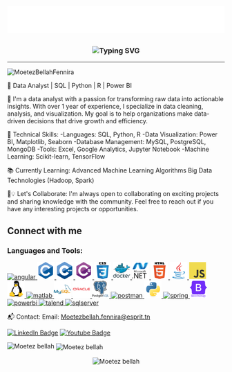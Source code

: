 <h1 align="center">
  <img src="https://raw.githubusercontent.com/MoetezBellahFennira/MoetezBellahFennira/master/name.svg" alt="FenniraMoetezbellah" />
</h1>


<h3  align="center"><img src="https://readme-typing-svg.demolab.com?font=Fira+Code&weight=700&pause=1000&color=F79922&random=false&width=445&height=60&lines=%F0%9F%91%8B+Hi%2C+I%E2%80%99m+%40MoetezBellahFennira" alt="Typing SVG" /></h3>
<hr align="center">
<p align="left" width="700px"> <img src="https://komarev.com/ghpvc/?username=MoetezBellahFennira&label=Profile%20views&color=0e75b6&style=flat" alt="MoetezBellahFennira" /> </p> 

👀 Data Analyst | SQL | Python | R | Power BI

🌱 I'm a data analyst with a passion for transforming raw data into actionable insights.
With over 1 year of experience, I specialize in data cleaning, analysis, and visualization.
My goal is to help organizations make data-driven decisions that drive growth and efficiency.

🔧 Technical Skills:
-Languages: SQL, Python, R
-Data Visualization:  Power BI, Matplotlib, Seaborn
-Database Management: MySQL, PostgreSQL, MongoDB
-Tools: Excel, Google Analytics, Jupyter Notebook
-Machine Learning: Scikit-learn, TensorFlow

📚 Currently Learning:
Advanced Machine Learning Algorithms
Big Data Technologies (Hadoop, Spark)

💞️💡 Let's Collaborate:
I'm always open to collaborating on exciting projects and sharing knowledge with the community.
Feel free to reach out if you have any interesting projects or opportunities.
<h2>Connect with me </h3>
   

<h3 align="left">Languages and Tools:</h3>
<p align="left"> 
  <a href="https://angular.io" target="_blank" rel="noreferrer"> 
    <img src="https://angular.io/assets/images/logos/angular/angular.svg" alt="angular" width="40" height="40"/> 
  </a> 
  <a href="https://www.cprogramming.com/" target="_blank" rel="noreferrer"> 
    <img src="https://raw.githubusercontent.com/devicons/devicon/master/icons/c/c-original.svg" alt="c" width="40" height="40"/> 
  </a> 
  <a href="https://www.w3schools.com/cpp/" target="_blank" rel="noreferrer"> 
    <img src="https://raw.githubusercontent.com/devicons/devicon/master/icons/cplusplus/cplusplus-original.svg" alt="cplusplus" width="40" height="40"/> 
  </a> 
  <a href="https://www.w3schools.com/cs/" target="_blank" rel="noreferrer"> 
    <img src="https://raw.githubusercontent.com/devicons/devicon/master/icons/csharp/csharp-original.svg" alt="csharp" width="40" height="40"/> 
  </a> 
  <a href="https://www.w3schools.com/css/" target="_blank" rel="noreferrer"> 
    <img src="https://raw.githubusercontent.com/devicons/devicon/master/icons/css3/css3-original-wordmark.svg" alt="css3" width="40" height="40"/> 
  </a> 
  <a href="https://www.docker.com/" target="_blank" rel="noreferrer"> 
    <img src="https://raw.githubusercontent.com/devicons/devicon/master/icons/docker/docker-original-wordmark.svg" alt="docker" width="40" height="40"/> 
  </a> 
  <a href="https://dotnet.microsoft.com/" target="_blank" rel="noreferrer"> 
    <img src="https://raw.githubusercontent.com/devicons/devicon/master/icons/dot-net/dot-net-original-wordmark.svg" alt="dotnet" width="40" height="40"/> 
  </a> 
  <a href="https://www.w3.org/html/" target="_blank" rel="noreferrer"> 
    <img src="https://raw.githubusercontent.com/devicons/devicon/master/icons/html5/html5-original-wordmark.svg" alt="html5" width="40" height="40"/> 
  </a> 
  <a href="https://www.java.com" target="_blank" rel="noreferrer"> 
    <img src="https://raw.githubusercontent.com/devicons/devicon/master/icons/java/java-original.svg" alt="java" width="40" height="40"/> 
  </a> 
  <a href="https://developer.mozilla.org/en-US/docs/Web/JavaScript" target="_blank" rel="noreferrer"> 
    <img src="https://raw.githubusercontent.com/devicons/devicon/master/icons/javascript/javascript-original.svg" alt="javascript" width="40" height="40"/> 
  </a> 
  <a href="https://www.linux.org/" target="_blank" rel="noreferrer"> 
    <img src="https://raw.githubusercontent.com/devicons/devicon/master/icons/linux/linux-original.svg" alt="linux" width="40" height="40"/> 
  </a> 
  <a href="https://www.mathworks.com/" target="_blank" rel="noreferrer"> 
    <img src="https://upload.wikimedia.org/wikipedia/commons/2/21/Matlab_Logo.png" alt="matlab" width="40" height="40"/> 
  </a> 
  <a href="https://www.mysql.com/" target="_blank" rel="noreferrer"> 
    <img src="https://raw.githubusercontent.com/devicons/devicon/master/icons/mysql/mysql-original-wordmark.svg" alt="mysql" width="40" height="40"/> 
  </a> 
  <a href="https://www.oracle.com/" target="_blank" rel="noreferrer"> 
    <img src="https://raw.githubusercontent.com/devicons/devicon/master/icons/oracle/oracle-original.svg" alt="oracle" width="40" height="40"/> 
  </a> 
  <a href="https://www.postgresql.org" target="_blank" rel="noreferrer"> 
    <img src="https://raw.githubusercontent.com/devicons/devicon/master/icons/postgresql/postgresql-original-wordmark.svg" alt="postgresql" width="40" height="40"/> 
  </a> 
  <a href="https://postman.com" target="_blank" rel="noreferrer"> 
    <img src="https://www.vectorlogo.zone/logos/getpostman/getpostman-icon.svg" alt="postman" width="40" height="40"/> 
  </a> 
  <a href="https://www.python.org" target="_blank" rel="noreferrer"> 
    <img src="https://raw.githubusercontent.com/devicons/devicon/master/icons/python/python-original.svg" alt="python" width="40" height="40"/> 
  </a> 
  <a href="https://spring.io/" target="_blank" rel="noreferrer"> 
    <img src="https://www.vectorlogo.zone/logos/springio/springio-icon.svg" alt="spring" width="40" height="40"/> 
  </a> 
  <a href="https://getbootstrap.com" target="_blank" rel="noreferrer"> 
    <img src="https://raw.githubusercontent.com/devicons/devicon/master/icons/bootstrap/bootstrap-plain-wordmark.svg" alt="bootstrap" width="40" height="40"/> 
  </a> 
  <a href="https://powerbi.microsoft.com" target="_blank" rel="noreferrer"> 
    <img src="https://www.vectorlogo.zone/logos/microsoft_powerbi/microsoft_powerbi-icon.svg" alt="powerbi" width="40" height="40"/> 
  </a>
  <a href="https://www.talend.com" target="_blank" rel="noreferrer"> 
    <img src="https://www.vectorlogo.zone/logos/talend/talend-icon.svg" alt="talend" width="40" height="40"/> 
  </a>
  <a href="https://www.microsoft.com/en-us/sql-server" target="_blank" rel="noreferrer"> 
    <img src="https://www.svgrepo.com/show/303229/microsoft-sql-server-logo.svg" alt="sqlserver" width="40" height="40"/> 
  </a>
  
</p>

📬 Contact:
Email: Moetezbellah.fennira@esprit.tn
 <p>
        <a href="https://www.linkedin.com/in/moetez-bellah-fennira/"><img src="https://img.shields.io/badge/-Fennira%20Moetez bellah%20-blue?style=plastic&amp;labelColor=blue&amp;logo=LinkedIn&amp;link=https://www.linkedin.com/in/moetez-bellah-fennira/" alt="LinkedIn Badge"></a> 
<a href="https://www.youtube.com/@Footifizz/playlists"><img src="https://img.shields.io/badge/-FOOTIFIZZ-informational?style=plastic&amp;labelColor=informational&amp;logo=YouTube&amp;link=https://twitter.com/Dev_180Memes" alt="Youtube Badge"></a>
   </p>
<p><img align="left" src="https://github-readme-stats.vercel.app/api/top-langs?username=MoetezBellahFennira&show_icons=true&locale=en&layout=compact" alt="Moetez bellah" /></p>

<p>&nbsp;<img align="center" src="https://github-readme-stats.vercel.app/api?username=MoetezBellahFennira&show_icons=true&locale=en" alt="Moetez bellah" /></p>

<p align="center"><img align="center" src="https://github-readme-streak-stats.herokuapp.com/?user=MoetezBellahFennira&" alt="Moetez bellah" /></p>

